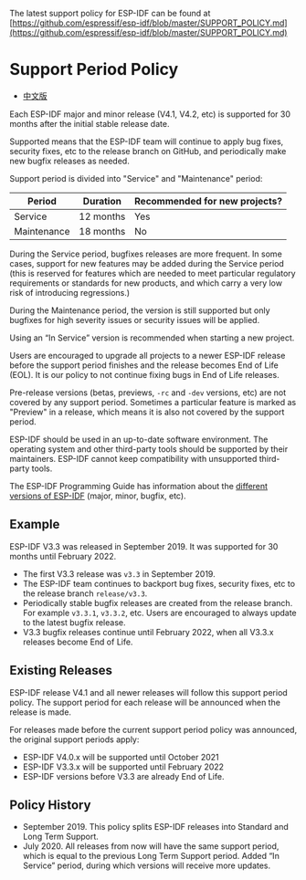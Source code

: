 The latest support policy for ESP-IDF can be found at [https://github.com/espressif/esp-idf/blob/master/SUPPORT_POLICY.md](https://github.com/espressif/esp-idf/blob/master/SUPPORT_POLICY.md)

Support Period Policy
=====================

* [中文版](./SUPPORT_POLICY_CN.md)

Each ESP-IDF major and minor release (V4.1, V4.2, etc) is supported for 30 months after the initial stable release date.

Supported means that the ESP-IDF team will continue to apply bug fixes, security fixes, etc to the release branch on GitHub, and periodically make new bugfix releases as needed.

Support period is divided into "Service" and "Maintenance" period:

| Period      | Duration     | Recommended for new projects?         |
| -------     | ------------ | ------------------------------------- |
| Service     | 12 months    | Yes                                   |
| Maintenance | 18 months    | No                                    |

During the Service period, bugfixes releases are more frequent. In some cases, support for new features may be added during the Service period (this is reserved for features which are needed to meet particular regulatory requirements or standards for new products, and which carry a very low risk of introducing regressions.)

During the Maintenance period, the version is still supported but only bugfixes for high severity issues or security issues will be applied.

Using an “In Service” version is recommended when starting a new project.

Users are encouraged to upgrade all projects to a newer ESP-IDF release before the support period finishes and the release becomes End of Life (EOL). It is our policy to not continue fixing bugs in End of Life releases.

Pre-release versions (betas, previews, `-rc` and `-dev` versions, etc) are not covered by any support period. Sometimes a particular feature is marked as "Preview" in a release, which means it is also not covered by the support period.

ESP-IDF should be used in an up-to-date software environment. The operating system and other third-party tools should be supported by their maintainers. ESP-IDF cannot keep compatibility with unsupported third-party tools.

The ESP-IDF Programming Guide has information about the [different versions of ESP-IDF](https://docs.espressif.com/projects/esp-idf/en/latest/versions.html) (major, minor, bugfix, etc).

Example
-------

ESP-IDF V3.3 was released in September 2019. It was supported for 30 months until February 2022.

- The first V3.3 release was `v3.3` in September 2019.
- The ESP-IDF team continues to backport bug fixes, security fixes, etc to the release branch `release/v3.3`.
- Periodically stable bugfix releases are created from the release branch. For example `v3.3.1`, `v3.3.2`, etc. Users are encouraged to always update to the latest bugfix release.
- V3.3 bugfix releases continue until February 2022, when all V3.3.x releases become End of Life.

Existing Releases
-----------------

ESP-IDF release V4.1 and all newer releases will follow this support period policy. The support period for each release will be announced when the release is made.

For releases made before the current support period policy was announced, the original support periods apply:

* ESP-IDF V4.0.x will be supported until October 2021
* ESP-IDF V3.3.x will be supported until February 2022
* ESP-IDF versions before V3.3 are already End of Life.

Policy History
--------------

* September 2019. This policy splits ESP-IDF releases into Standard and Long Term Support.
* July 2020. All releases from now will have the same support period, which is equal to the previous Long Term Support period. Added “In Service” period, during which versions will receive more updates.